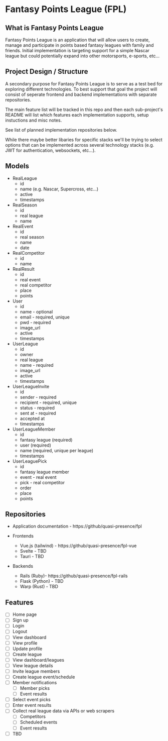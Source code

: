 # Fantasy Points League (FPL)

## What is Fantasy Points League

Fantasy Points League is an application that will allow users to create, manage and participate in points based
fantasy leagues with family and friends.  Initial implementation is targeting support for a simple Nascar league
but could potentially expand into other motorsports, e-sports, etc...

## Project Design / Structure

A secondary purpose for Fantasy Points League is to serve as a test bed for exploring different technologies. To
best support that goal the project will consist of seperate frontend and backend implementations with separate
repositories.

The main feature list will be tracked in this repo and then each sub-project's README will list which features each
implementation supports, setup instuctions and misc notes.

See list of planned implementation repositories below.

While there maybe better libaries for specific stacks we'll be trying to select options that can be implemented across
several technology stacks (e.g. JWT for authentication, websockets, etc...).

## Models
  * RealLeague
    * id
    * name (e.g. Nascar, Supercross, etc...)
    * active
    * timestamps
  * RealSeason
    * id
    * real league
    * name
  * RealEvent
    * id
    * real season
    * name
    * date
  * RealCompetitor
    * id
    * name
  * RealResult
    * id
    * real event
    * real competitor
    * place
    * points
  * User
    * id
    * name - optional
    * email - required, unique
    * pwd - required
    * image_url
    * active
    * timestamps
  * UserLeague
    * id
    * owner
    * real league
    * name - required
    * image_url
    * active
    * timestamps
  * UserLeagueInvite
    * id
    * sender - required
    * recipient - required, unique
    * status - required
    * sent at - required
    * accepted at
    * timestamps
  * UserLeagueMember
    * id
    * fantasy league (required)
    * user (required)
    * name (required, unique per league)
    * timestamps
  * UserLeaguePick
    * id
    * fantasy league member
    * event - real event
    * pick - real competitor
    * order
    * place
    * points

## Repositories

* Application documentation - https://github/quasi-presence/fpl

* Frontends
  * Vue.js (tailwind) - https://github/quasi-presence/fpl-vue
  * Svelte - TBD
  * Tauri - TBD

* Backends
  * Rails (Ruby)- https://github/quasi-presence/fpl-rails
  * Flask (Python) - TBD
  * Warp (Rust) - TBD

## Features

  * [ ] Home page
  * [ ] Sign up
  * [ ] Login
  * [ ] Logout
  * [ ] View dashboard
  * [ ] View profile
  * [ ] Update profile
  * [ ] Create league
  * [ ] View dashboard/leagues
  * [ ] View league details
  * [ ] Invite league members
  * [ ] Create league event/schedule
  * [ ] Member notifications
    * [ ] Member picks
    * [ ] Event results
  * [ ] Select event picks
  * [ ] Enter event results
  * [ ] Collect real league data via APIs or web scrapers
    * [ ] Competitors
    * [ ] Scheduled events
    * [ ] Event results
  * [ ] TBD
